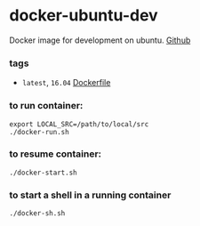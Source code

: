 # docker-ubuntu-dev
Docker image for development on ubuntu. [Github](https://github.com/arthurmilliken/docker-dev/tree/master/ubuntu-dev)

### tags

- `latest`, `16.04` [Dockerfile](https://github.com/arthurmilliken/docker-dev/blob/master/ubuntu-dev/Dockerfile)

### to run container:

    export LOCAL_SRC=/path/to/local/src
    ./docker-run.sh

### to resume container:

    ./docker-start.sh

### to start a shell in a running container

    ./docker-sh.sh
